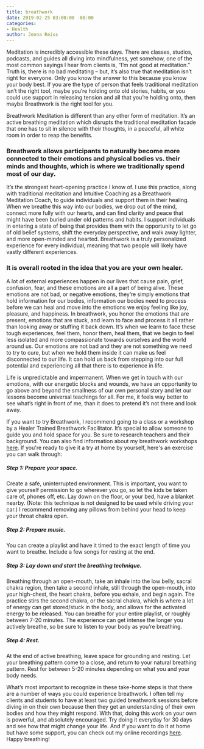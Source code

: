 ```yaml
---
title: breathwork
date: 2019-02-25 03:00:00 -08:00
categories:
- Health
author: Jenna Reiss
---
```


Meditation is incredibly accessible these days. There are classes, studios, podcasts, and guides all diving into mindfulness, yet somehow, one of the most common sayings I hear from clients is, “I’m not good at meditation.” Truth is, there is no bad meditating – but, it’s also true that meditation isn’t right for everyone. Only you know the answer to this because you know your body best. If you are the type of person that feels traditional meditation isn’t the right tool, maybe you’re holding onto old stories, habits, or you could use support in releasing tension and all that you’re holding onto, then maybe Breathwork is the right tool for you. 

Breathwork Meditation is different than any other form of meditation. It’s an active breathing meditation which disrupts the traditional meditation facade that one has to sit in silence with their thoughts, in a peaceful, all white room in order to reap the benefits. 

### Breathwork allows participants to naturally become more connected to their emotions and physical bodies vs. their minds and thoughts, which is where we traditionally spend most of our day. 

It’s the strongest heart-opening practice I know of. I use this practice, along with traditional meditation and Intuitive Coaching as a Breathwork Meditation Coach, to guide individuals and support them in their healing. When we breathe this way into our bodies, we drop out of the mind, connect more fully with our hearts, and can find clarity and peace that might have been buried under old patterns and habits. I support individuals in entering a state of being that provides them with the opportunity to let go of old belief systems, shift the everyday perspective, and walk away lighter, and more open-minded and hearted. Breathwork is a truly personalized experience for every individual, meaning that two people will likely have vastly different experiences. 

### It is overall rooted in the idea that you are your own healer. 

A lot of external experiences happen in our lives that cause pain, grief, confusion, fear, and these emotions are all a part of being alive. These emotions are not bad, or negative emotions, they’re simply emotions that hold information for our bodies, information our bodies need to process before we can heal and move into the emotions we enjoy feeling like joy, pleasure, and happiness. 
In breathwork, you honor the emotions that are present, emotions that are stuck, and learn to face and process it all rather than looking away or stuffing it back down. It’s when we learn to face these tough experiences, feel them, honor them, heal them, that we begin to feel less isolated and more compassionate towards ourselves and the world around us. Our emotions are not bad and they are not something we need to try to cure, but when we hold them inside it can make us feel disconnected to our life. It can hold us back from stepping into our full potential and experiencing all that there is to experience in life. 

Life is unpredictable and impermanent. When we get in touch with our emotions, with our energetic blocks and wounds, we have an opportunity to go above and beyond the smallness of our own personal story and let our lessons become universal teachings for all. For me, it feels way better to see what’s right in front of me, than it does to pretend it’s not there and look away. 

If you want to try Breathwork, I recommend going to a class or a workshop by a Healer Trained Breathwork Facilitator. It’s special to allow someone to guide you and hold space for you. Be sure to research teachers and their background. You can also find information about my breathwork workshops [here](http://jennareiss.com/). If you're ready to give it a try at home by yourself, here's an exercise you can walk through: 

##### Step 1: Prepare your space.

Create a safe, uninterrupted environment. This is important, you want to give yourself permission to go wherever you go, so let the kids be taken care of, phones off, etc. Lay down on the floor, or your bed, have a blanket nearby. (Note: this technique is not designed to be used while driving your car.) I recommend removing any pillows from behind your head to keep your throat chakra open. 

##### Step 2: Prepare music. 

You can create a playlist and have it timed to the exact length of time you want to breathe. Include a few songs for resting at the end. 

##### Step 3: Lay down and start the breathing technique. 

Breathing through an open-mouth, take an inhale into the low belly, sacral chakra region, then take a second inhale, still through the open-mouth, into your high-chest, the heart chakra, before you exhale, and begin again. The practice stirs the second chakra, or the sacral chakra, which is where a lot of energy can get stored/stuck in the body, and allows for the activated energy to be released. You can breathe for your entire playlist, or roughly between 7-20 minutes. The experience can get intense the longer you actively breathe, so be sure to listen to your body as you’re breathing. 

##### Step 4: Rest. 

At the end of active breathing, leave space for grounding and resting. Let your breathing pattern come to a close, and return to your natural breathing pattern. Rest for between 5-20 minutes depending on what you and your body needs. 

What’s most important to recognize in these take-home steps is that there are a number of ways you could experience breathwork. I often tell my clients and students to have at least two guided breathwork sessions before diving in on their own because then they get an understanding of their own bodies and how they might respond. With that, doing this work on your own is powerful, and absolutely encouraged. Try doing it everyday for 30 days and see how that might change your life. And if you want to do it at home but have some support, you can check out my online recordings [here](http://jennareiss.com/the-shop/30-day-breathwork-journey). Happy breathing!
